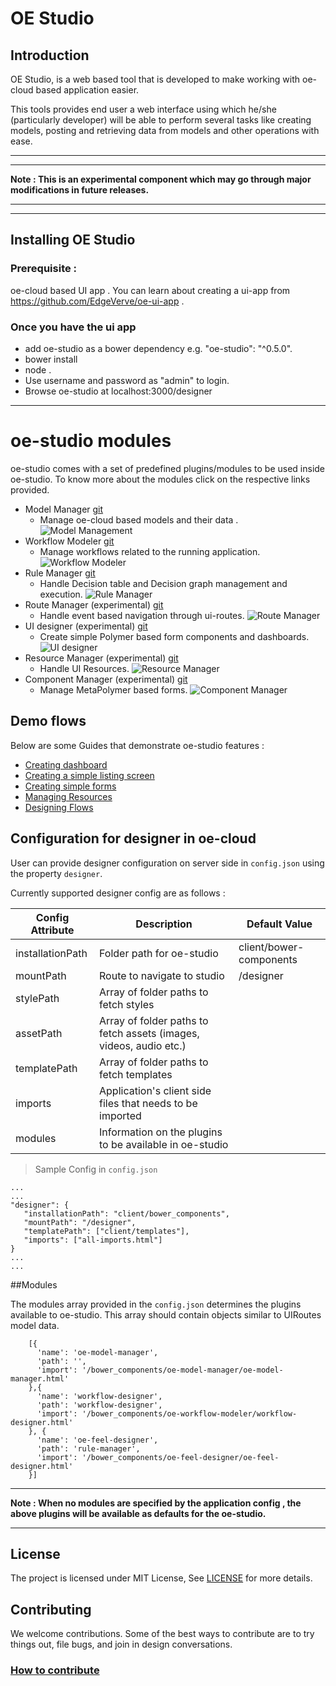 # OE Studio

## Introduction

OE Studio, is a web based tool that is developed to make working with oe-cloud based application easier. 


This tools provides end user a web interface using which he/she (particularly developer) will be able to perform several tasks like creating models, posting and retrieving data from models and other operations with ease.

---
---
__Note : This is an experimental component which may go through major modifications in future releases.__

---
---

## Installing OE Studio

### Prerequisite  : 
oe-cloud based UI app . You can learn about creating a ui-app from https://github.com/EdgeVerve/oe-ui-app .


### Once you have the ui app

* add oe-studio as a bower dependency e.g. "oe-studio": "^0.5.0".
* bower install 
* node .
* Use username and password as "admin" to login.
* Browse oe-studio at localhost:3000/designer

---

# oe-studio modules
oe-studio comes with a set of predefined plugins/modules to be used inside oe-studio.
To know more about the modules click on the respective links provided.

* Model Manager [git](http://evgit/oecloud.io/oe-model-manager)
  * Manage oe-cloud based models and their data .
  ![Model Management](docs/images/oe-studio-landing.png)
* Workflow Modeler [git](http://evgit/oecloud.io/oe-workflow-modeler)
  * Manage workflows related to the running application.
  ![Workflow Modeler](docs/images/oe-studio-workflow-modeler.png)
* Rule Manager [git](http://evgit/oecloud.io/oe-feel-designer)
  * Handle Decision table and Decision graph management and execution.
   ![Rule Manager](docs/images/oe-studio-rule-manager.png)
* Route Manager (experimental) [git](http://evgit/oecloud.io/oe-route-manager)
  * Handle event based navigation through ui-routes.
  ![Route Manager](docs/images/oe-studio-route-manager.png)
* UI designer (experimental) [git](http://evgit/oecloud.io/oe-ui-designer)
  * Create simple Polymer based form components and dashboards.
  ![UI designer](docs/images/oe-studio-ui-designer.png)
* Resource Manager (experimental) [git](http://evgit/oecloud.io/oe-resource-manager)
  * Handle UI Resources.
   ![Resource Manager](docs/images/oe-studio-resource-manager.png)
* Component Manager (experimental) [git](http://evgit/oecloud.io/oe-component-manager)
  * Manage MetaPolymer based forms. 
   ![Component Manager](docs/images/oe-studio-component-manager.png)


## Demo flows
Below are some  Guides that demonstrate oe-studio features :

* [Creating dashboard](./docs/create-dashboard.md)
* [Creating a simple listing screen](./docs/create-listing-screen.md)
* [Creating simple forms](./docs/create-forms.md)
* [Managing Resources](./docs/resource-manager.md)
* [Designing Flows](./docs/route-designer.md)

## Configuration for designer in oe-cloud
User can provide designer configuration on server side in `config.json` using the property `designer`.

Currently supported designer config are as follows :

| Config Attribute | Description | Default Value |
|---|---|---|
| installationPath | Folder path for oe-studio | client/bower-components
| mountPath |  Route to navigate to studio | /designer |
| stylePath |  Array of folder paths to fetch styles |  |
| assetPath |  Array of folder paths to fetch assets (images, videos, audio etc.) |  |
| templatePath | Array of folder paths to fetch templates | |
| imports | Application's client side files that needs to be imported |  |
| modules | Information on the plugins to be available in oe-studio | |



> Sample Config in `config.json`
```
...
...
"designer": {
   "installationPath": "client/bower_components",
   "mountPath": "/designer",
   "templatePath": ["client/templates"],
   "imports": ["all-imports.html"]
}
...
...
```

##Modules 

The modules array provided in the `config.json` determines the plugins available to oe-studio. This array should contain objects similar to UIRoutes model data. 
```
    [{
      'name': 'oe-model-manager',
      'path': '',
      'import': '/bower_components/oe-model-manager/oe-model-manager.html'
    },{
      'name': 'workflow-designer',
      'path': 'workflow-designer',
      'import': '/bower_components/oe-workflow-modeler/workflow-designer.html'
    }, {
      'name': 'oe-feel-designer',
      'path': 'rule-manager',
      'import': '/bower_components/oe-feel-designer/oe-feel-designer.html'
    }]

```
---

__Note : When no modules are specified by the application config , the above plugins will be available as defaults for the oe-studio.__

---

## License
The project is licensed under MIT License, See [LICENSE](./LICENSE) for more details.

## Contributing
We welcome contributions. Some of the best ways to contribute are to try things out, file bugs, and join in design conversations. 

### [How to contribute](./CONTRIBUTION.md)
